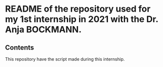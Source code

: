 # README of the repository used for my 1st internship in 2021 with the Dr. Anja BOCKMANN.

## Contents

This repository have the script made during this internship.

